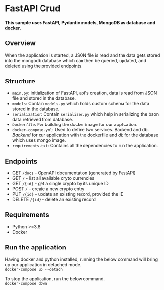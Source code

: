 # FastAPI Crud

#### This sample uses FastAPI, Pydantic models, MongoDB as database and docker.

## Overview
When the application is started, a JSON file is read and the data gets stored into the mongodb database which can then be queried, updated, and deleted using the provided endpoints.

## Structure
- `main.py`: initialization of FastAPI, api's creation, data is read from JSON file and stored in the database.
- `models`: Contain `models.py` which holds custom schema for the data stored in the database.
- `serialization`: Contain `serializer.py` which help in serializing the bson data retrieved from database.
- `Dockerfile`: For building the docker image for our application.
- `docker-compose.yml`: Used to define two services. Backend and db. *Backend* for our application with the dockerfile and *db* for the database which uses mongo image.
- `requirements.txt`: Contains all the dependencies to run the application.

## Endpoints
- GET `/docs` - OpenAPI documentation (generated by FastAPI)
- GET `/` - list all available cryto currencies
- GET `/{id}` - get a single crypto by its unique ID
- POST `/` - create a new crypto entry
- PUT `/{id}` - update an existing record, provided the ID
- DELETE `/{id}` - delete an existing record

## Requirements
- Python >=3.8
- Docker

## Run the application
Having docker and python installed, running the below command will bring up our application in detached mode.\
`docker-compose up --detach`

To stop the application, run the below command.\
`docker-compose down`
